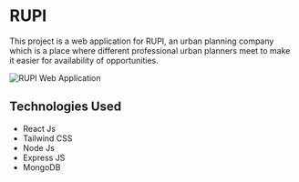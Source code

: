 # RUPI

This project is a web application for RUPI, an urban planning company which is a place where different professional urban planners meet to make it easier for availability of opportunities.

![RUPI Web Application](./images/assets/icons/rupi_readme.jpg)

## Technologies Used

- React Js
- Tailwind CSS
- Node Js
- Express JS
- MongoDB

